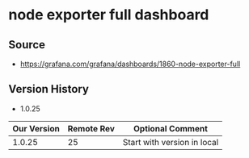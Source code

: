 # node exporter full dashboard

## Source
  - https://grafana.com/grafana/dashboards/1860-node-exporter-full

## Version History

  - 1.0.25

| Our Version | Remote Rev  | Optional Comment                         |
| ----------- | ----------- | -----------------------------------------|
|      1.0.25 |         25  | Start with version in local              |
